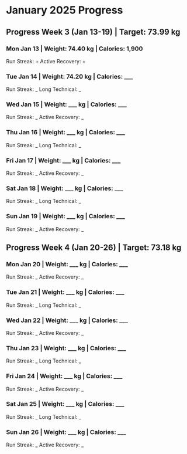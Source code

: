 # January 2025 Progress

## Progress Week 3 (Jan 13-19) | Target: 73.99 kg

### Mon Jan 13 | Weight: 74.40 kg | Calories: 1,900
Run Streak: +
Active Recovery: +

### Tue Jan 14 | Weight: 74.20 kg | Calories: ___
Run Streak: _
Long Technical: _

### Wed Jan 15 | Weight: ___ kg | Calories: ___
Run Streak: _
Active Recovery: _

### Thu Jan 16 | Weight: ___ kg | Calories: ___
Run Streak: _
Long Technical: _

### Fri Jan 17 | Weight: ___ kg | Calories: ___
Run Streak: _
Active Recovery: _

### Sat Jan 18 | Weight: ___ kg | Calories: ___
Run Streak: _
Long Technical: _

### Sun Jan 19 | Weight: ___ kg | Calories: ___
Run Streak: _
Active Recovery: _

## Progress Week 4 (Jan 20-26) | Target: 73.18 kg

### Mon Jan 20 | Weight: ___ kg | Calories: ___
Run Streak: _
Active Recovery: _

### Tue Jan 21 | Weight: ___ kg | Calories: ___
Run Streak: _
Long Technical: _

### Wed Jan 22 | Weight: ___ kg | Calories: ___
Run Streak: _
Active Recovery: _

### Thu Jan 23 | Weight: ___ kg | Calories: ___
Run Streak: _
Long Technical: _

### Fri Jan 24 | Weight: ___ kg | Calories: ___
Run Streak: _
Active Recovery: _

### Sat Jan 25 | Weight: ___ kg | Calories: ___
Run Streak: _
Long Technical: _

### Sun Jan 26 | Weight: ___ kg | Calories: ___
Run Streak: _
Active Recovery: _

